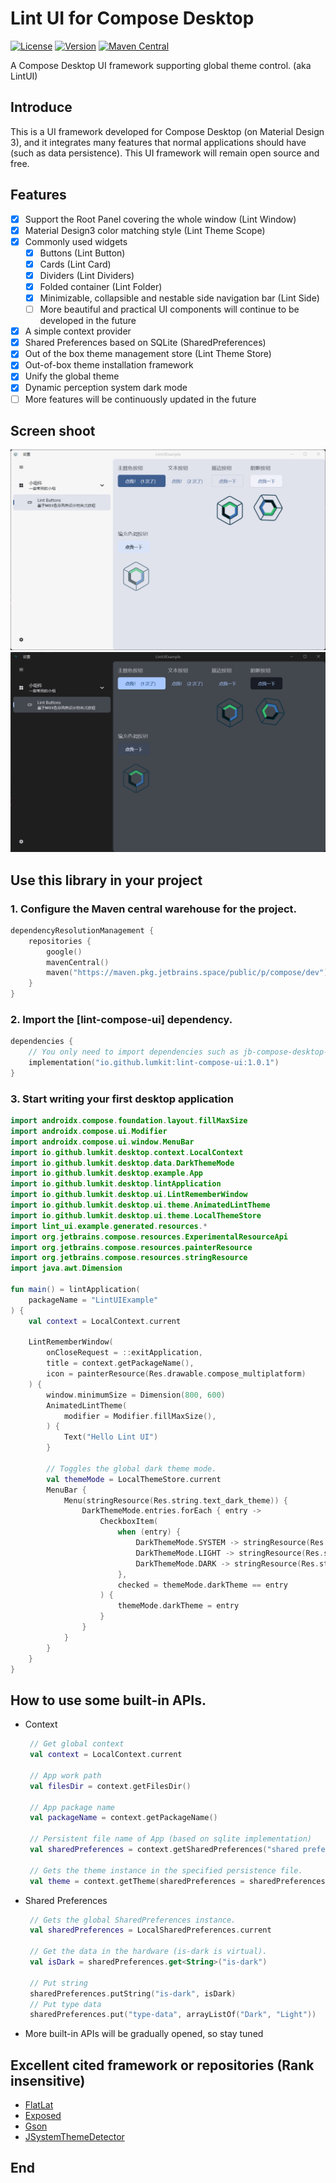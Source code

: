 # Lint UI for Compose Desktop

[![License](https://img.shields.io/github/license/lumkit/lint-ui)](LICENSE)
[![Version](https://img.shields.io/github/v/release/lumkit/lint-ui?include_prereleases)](https://github.com/Konyaco/compose-fluent-ui/releases)
[![Maven Central](https://img.shields.io/maven-central/v/io.github.lumkit/lint-compose-ui)](https://central.sonatype.com/artifact/io.github.lumkit/lint-compose-ui/)

A Compose Desktop UI framework supporting global theme control. (aka LintUI)

## Introduce

This is a UI framework developed for Compose Desktop (on Material Design 3),
and it integrates many features that normal applications
should have (such as data persistence).
This UI framework will remain open source and free.

## Features

- [x] Support the Root Panel covering the whole window (Lint Window)
- [x] Material Design3 color matching style (Lint Theme Scope)
- [x] Commonly used widgets
    - [x] Buttons (Lint Button)
    - [x] Cards (Lint Card)
    - [x] Dividers (Lint Dividers)
    - [x] Folded container (Lint Folder)
    - [x] Minimizable, collapsible and nestable side navigation bar (Lint Side)
    - [ ] More beautiful and practical UI components will continue to be developed in the future
- [x] A simple context provider
- [x] Shared Preferences based on SQLite (SharedPreferences)
- [x] Out of the box theme management store (Lint Theme Store)
- [x] Out-of-box theme installation framework
- [x] Unify the global theme
- [x] Dynamic perception system dark mode
- [ ] More features will be continuously updated in the future

## Screen shoot

![main-light.png](static/img/main-light.png)
![main-dark.png](static/img/main-dark.png)

## Use this library in your project

### 1. Configure the Maven central warehouse for the project.
```kotlin
dependencyResolutionManagement {
    repositories {
        google()
        mavenCentral()
        maven("https://maven.pkg.jetbrains.space/public/p/compose/dev")
    }
}
```
### 2. Import the [lint-compose-ui] dependency.
```kotlin
dependencies {
    // You only need to import dependencies such as jb-compose-desktop-currentOs and jb-compose-components-resources.
    implementation("io.github.lumkit:lint-compose-ui:1.0.1")
}
```

### 3. Start writing your first desktop application
```kotlin
import androidx.compose.foundation.layout.fillMaxSize
import androidx.compose.ui.Modifier
import androidx.compose.ui.window.MenuBar
import io.github.lumkit.desktop.context.LocalContext
import io.github.lumkit.desktop.data.DarkThemeMode
import io.github.lumkit.desktop.example.App
import io.github.lumkit.desktop.lintApplication
import io.github.lumkit.desktop.ui.LintRememberWindow
import io.github.lumkit.desktop.ui.theme.AnimatedLintTheme
import io.github.lumkit.desktop.ui.theme.LocalThemeStore
import lint_ui.example.generated.resources.*
import org.jetbrains.compose.resources.ExperimentalResourceApi
import org.jetbrains.compose.resources.painterResource
import org.jetbrains.compose.resources.stringResource
import java.awt.Dimension

fun main() = lintApplication(
    packageName = "LintUIExample"
) {
    val context = LocalContext.current

    LintRememberWindow(
        onCloseRequest = ::exitApplication,
        title = context.getPackageName(),
        icon = painterResource(Res.drawable.compose_multiplatform)
    ) {
        window.minimumSize = Dimension(800, 600)
        AnimatedLintTheme(
            modifier = Modifier.fillMaxSize(),
        ) {
            Text("Hello Lint UI")
        }

        // Toggles the global dark theme mode.
        val themeMode = LocalThemeStore.current
        MenuBar {
            Menu(stringResource(Res.string.text_dark_theme)) {
                DarkThemeMode.entries.forEach { entry ->
                    CheckboxItem(
                        when (entry) {
                            DarkThemeMode.SYSTEM -> stringResource(Res.string.text_theme_system)
                            DarkThemeMode.LIGHT -> stringResource(Res.string.text_theme_light)
                            DarkThemeMode.DARK -> stringResource(Res.string.text_theme_dark)
                        },
                        checked = themeMode.darkTheme == entry
                    ) {
                        themeMode.darkTheme = entry
                    }
                }
            }
        }
    }
}
```

## How to use some built-in APIs.
* Context
   ```kotlin
    // Get global context
    val context = LocalContext.current

    // App work path
    val filesDir = context.getFilesDir()

    // App package name
    val packageName = context.getPackageName()

    // Persistent file name of App (based on sqlite implementation)
    val sharedPreferences = context.getSharedPreferences("shared preference file name")

    // Gets the theme instance in the specified persistence file.
    val theme = context.getTheme(sharedPreferences = sharedPreferences)
   ```
* Shared Preferences
   ```kotlin
    // Gets the global SharedPreferences instance.
    val sharedPreferences = LocalSharedPreferences.current

    // Get the data in the hardware (is-dark is virtual).
    val isDark = sharedPreferences.get<String>("is-dark")

    // Put string
    sharedPreferences.putString("is-dark", isDark)
    // Put type data
    sharedPreferences.put("type-data", arrayListOf("Dark", "Light"))
   ```
* More built-in APIs will be gradually opened, so stay tuned

## Excellent cited framework or repositories (Rank insensitive)

* [FlatLat](https://github.com/JFormDesigner/FlatLaf)
* [Exposed](https://github.com/JetBrains/Exposed)
* [Gson](https://github.com/google/gson)
* [JSystemThemeDetector](https://github.com/Dansoftowner/jSystemThemeDetector)

## End